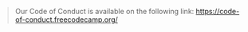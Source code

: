 
> Our Code of Conduct is available on the following link: <https://code-of-conduct.freecodecamp.org/>
